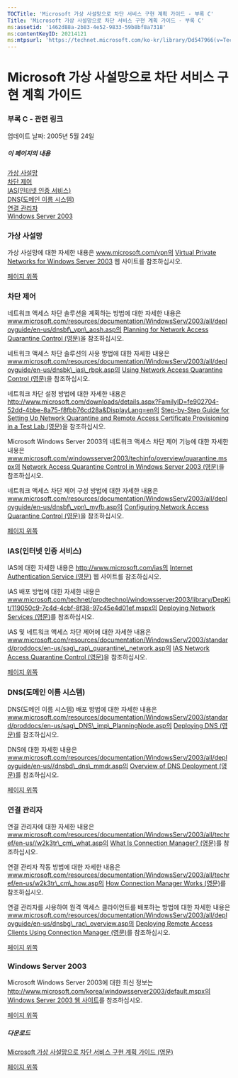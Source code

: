 ```yaml
---
TOCTitle: 'Microsoft 가상 사설망으로 차단 서비스 구현 계획 가이드 - 부록 C'
Title: 'Microsoft 가상 사설망으로 차단 서비스 구현 계획 가이드 - 부록 C'
ms:assetid: '1462d88a-2b83-4e52-9833-59b8bf8a7318'
ms:contentKeyID: 20214121
ms:mtpsurl: 'https://technet.microsoft.com/ko-kr/library/Dd547966(v=TechNet.10)'
---
```


Microsoft 가상 사설망으로 차단 서비스 구현 계획 가이드
======================================================

### 부록 C - 관련 링크

업데이트 날짜: 2005년 5월 24일

##### 이 페이지의 내용

[](#efaa)[가상 사설망](#efaa)  
[](#eeaa)[차단 제어](#eeaa)  
[](#edaa)[IAS(인터넷 인증 서비스)](#edaa)  
[](#ecaa)[DNS(도메인 이름 시스템)](#ecaa)  
[](#ebaa)[연결 관리자](#ebaa)  
[](#eaaa)[Windows Server 2003](#eaaa)

### 가상 사설망

가상 사설망에 대한 자세한 내용은 www.microsoft.com/vpn의 [Virtual Private Networks for Windows Server 2003](http://www.microsoft.com/korea/windowsserver2003/technologies/networking/vpn/default.mspx) 웹 사이트를 참조하십시오.

[](#mainsection)[페이지 위쪽](#mainsection)

### 차단 제어

네트워크 액세스 차단 솔루션을 계획하는 방법에 대한 자세한 내용은 www.microsoft.com/resources/documentation/WindowsServ/2003/all/deployguide/en-us/dnsbf\_vpn\_aosh.asp의 [Planning for Network Access Quarantine Control (영문)](http://www.microsoft.com/resources/documentation/windowsserv/2003/all/deployguide/en-us/dnsbf_vpn_aosh.asp)을 참조하십시오.

네트워크 액세스 차단 솔루션의 사용 방법에 대한 자세한 내용은 www.microsoft.com/resources/documentation/WindowsServ/2003/all/deployguide/en-us/dnsbk\_ias\_rbpk.asp의 [Using Network Access Quarantine Control (영문)](http://www.microsoft.com/resources/documentation/windowsserv/2003/all/deployguide/en-us/dnsbk_ias_rbpk.asp)을 참조하십시오.

네트워크 차단 설정 방법에 대한 자세한 내용은 http://www.microsoft.com/downloads/details.aspx?FamilyID=fe902704-52dd-4bbe-8a75-f8fbb76cd28a&DisplayLang=en의 [Step-by-Step Guide for Setting Up Network Quarantine and Remote Access Certificate Provisioning in a Test Lab (영문)](http://www.microsoft.com/downloads/details.aspx?familyid=fe902704-52dd-4bbe-8a75-f8fbb76cd28a&displaylang=en)을 참조하십시오.

Microsoft Windows Server 2003의 네트워크 액세스 차단 제어 기능에 대한 자세한 내용은 www.microsoft.com/windowsserver2003/techinfo/overview/quarantine.mspx의 [Network Access Quarantine Control in Windows Server 2003 (영문)](http://www.microsoft.com/windowsserver2003/techinfo/overview/quarantine.mspx)을 참조하십시오.

네트워크 액세스 차단 제어 구성 방법에 대한 자세한 내용은 www.microsoft.com/resources/documentation/WindowsServ/2003/all/deployguide/en-us/dnsbf\_vpn\_myfb.asp의 [Configuring Network Access Quarantine Control (영문)](http://www.microsoft.com/resources/documentation/windowsserv/2003/all/deployguide/en-us/dnsbf_vpn_myfb.asp)을 참조하십시오.

[](#mainsection)[페이지 위쪽](#mainsection)

### IAS(인터넷 인증 서비스)

IAS에 대한 자세한 내용은 http://www.microsoft.com/ias의 [Internet Authentication Service (영문)](http://www.microsoft.com/windowsserver2003/technologies/ias/default.mspx) 웹 사이트를 참조하십시오.

IAS 배포 방법에 대한 자세한 내용은 www.microsoft.com/technet/prodtechnol/windowsserver2003/library/DepKit/119050c9-7c4d-4cbf-8f38-97c45e4d01ef.mspx의 [Deploying Network Services (영문)](http://www.microsoft.com/technet/prodtechnol/windowsserver2003/library/depkit/119050c9-7c4d-4cbf-8f38-97c45e4d01ef.mspx)를 참조하십시오.

IAS 및 네트워크 액세스 차단 제어에 대한 자세한 내용은 www.microsoft.com/resources/documentation/WindowsServ/2003/standard/proddocs/en-us/sag\_rap\_quarantine\_network.asp의 [IAS Network Access Quarantine Control (영문)](http://www.microsoft.com/resources/documentation/windowsserv/2003/standard/proddocs/en-us/sag_rap_quarantine_network.asp)을 참조하십시오.

[](#mainsection)[페이지 위쪽](#mainsection)

### DNS(도메인 이름 시스템)

DNS(도메인 이름 시스템) 배포 방법에 대한 자세한 내용은 www.microsoft.com/resources/documentation/WindowsServ/2003/standard/proddocs/en-us/sag\_DNS\_imp\_PlanningNode.asp의 [Deploying DNS (영문)](http://www.microsoft.com/resources/documentation/windowsserv/2003/standard/proddocs/en-us/sag_dns_imp_planningnode.asp)를 참조하십시오.

DNS에 대한 자세한 내용은 www.microsoft.com/resources/documentation/WindowsServ/2003/all/deployguide/en-us//dnsbd\_dns\_mmdr.asp의 [Overview of DNS Deployment (영문)](http://www.microsoft.com/resources/documentation/windowsserv/2003/all/deployguide/en-us/dnsbd_dns_mmdr.asp)를 참조하십시오.

[](#mainsection)[페이지 위쪽](#mainsection)

### 연결 관리자

연결 관리자에 대한 자세한 내용은 www.microsoft.com/resources/documentation/WindowsServ/2003/all/techref/en-us//w2k3tr\_cm\_what.asp의 [What Is Connection Manager? (영문)](http://www.microsoft.com/resources/documentation/windowsserv/2003/all/techref/en-us/w2k3tr_cm_what.asp)를 참조하십시오.

연결 관리자 작동 방법에 대한 자세한 내용은 www.microsoft.com/resources/documentation/WindowsServ/2003/all/techref/en-us/w2k3tr\_cm\_how.asp의 [How Connection Manager Works (영문)](http://www.microsoft.com/resources/documentation/windowsserv/2003/all/techref/en-us/w2k3tr_cm_how.asp)를 참조하십시오.

연결 관리자를 사용하여 원격 액세스 클라이언트를 배포하는 방법에 대한 자세한 내용은 www.microsoft.com/resources/documentation/WindowsServ/2003/all/deployguide/en-us/dnsbg\_rac\_overview.asp의 [Deploying Remote Access Clients Using Connection Manager (영문)](http://www.microsoft.com/resources/documentation/windowsserv/2003/all/deployguide/en-us/dnsbg_rac_overview.asp)를 참조하십시오.

[](#mainsection)[페이지 위쪽](#mainsection)

### Windows Server 2003

Microsoft Windows Server 2003에 대한 최신 정보는 http://www.microsoft.com/korea/windowsserver2003/default.mspx의 [Windows Server 2003 웹 사이트](http://www.microsoft.com/korea/windowsserver2003/)를 참조하십시오.

[](#mainsection)[페이지 위쪽](#mainsection)

##### 다운로드

[Microsoft 가상 사설망으로 차단 서비스 구현 계획 가이드 (영문)](http://go.microsoft.com/fwlink/?linkid=41308)

[](#mainsection)[페이지 위쪽](#mainsection)
